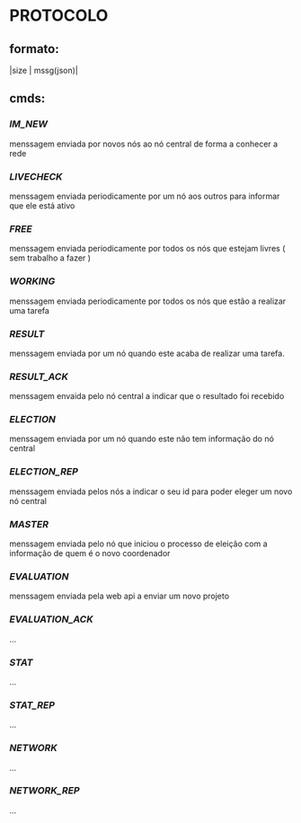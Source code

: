 # PROTOCOLO

## formato:
|size | mssg(json)|

## cmds:
### *IM_NEW*
menssagem enviada por novos nós ao nó central de forma a conhecer a rede

### *LIVECHECK*
menssagem enviada periodicamente por um nó aos outros para informar que ele está ativo

### *FREE*
menssagem enviada periodicamente por todos os nós que estejam livres ( sem trabalho a fazer )

### *WORKING* 
menssagem enviada periodicamente por todos os nós que estão a realizar uma tarefa 

### *RESULT*
menssagem enviada por um nó quando este acaba de realizar uma tarefa.

### *RESULT_ACK*
menssagem envaida pelo nó central a indicar que o resultado foi recebido

### *ELECTION*
menssagem enviada por um nó quando este não tem informação do nó central

### *ELECTION_REP*
menssagem enviada pelos nós a indicar o seu id para poder eleger um novo nó central

### *MASTER*
menssagem enviada pelo nó que iniciou o processo de eleição com a informação de quem 
é o novo coordenador

### *EVALUATION*
menssagem enviada pela web api a enviar um novo projeto

### *EVALUATION_ACK*
...

### *STAT*
...

### *STAT_REP*
...

### *NETWORK*
...

### *NETWORK_REP*
...